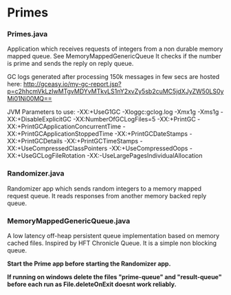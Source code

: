 # Primes

### Primes.java

Application which receives requests of integers from a non durable memory mapped queue. See MemoryMappedGenericQueue
It checks if the number is prime and sends the reply on reply queue. 

GC logs generated after processing 150k messages in few secs are hosted here:
http://gceasy.io/my-gc-report.jsp?p=c2hhcmVkLzIwMTgvMDYvMTkvLS1nY2xvZy5sb2cuMC5jdXJyZW50LS0yMi01Ni00MQ==

JVM Parameters to use:
-XX:+UseG1GC -Xloggc:gclog.log -Xmx1g -Xms1g -XX:+DisableExplicitGC -XX:NumberOfGCLogFiles=5 -XX:+PrintGC -XX:+PrintGCApplicationConcurrentTime -XX:+PrintGCApplicationStoppedTime -XX:+PrintGCDateStamps -XX:+PrintGCDetails -XX:+PrintGCTimeStamps -XX:+UseCompressedClassPointers -XX:+UseCompressedOops -XX:+UseGCLogFileRotation -XX:-UseLargePagesIndividualAllocation


### Randomizer.java

Randomizer app which sends random integers to a memory mapped request queue.
It reads responses from another memory backed reply queue.


### MemoryMappedGenericQueue.java

A low latency off-heap persistent queue implementation based on memory cached files. Inspired by HFT Chronicle Queue.
It is a simple non blocking queue.

 **Start the Prime app before starting the Randomizer app.**
 
 **If running on windows delete the files "prime-queue" and "result-queue" before each run as File.deleteOnExit
 doesnt work reliably.**
 
